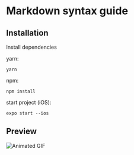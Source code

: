 # Markdown syntax guide

## Installation

Install dependencies

yarn:
```
yarn
```

npm:
```
npm install
```

start project (iOS):
```
expo start --ios
```

## Preview

<img src="https://raw.githubusercontent.com/gagtic/slide-button-demo/main/assets/preview.gif" alt="Animated GIF" style="max-width: 250px;">